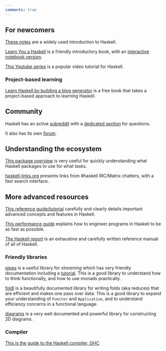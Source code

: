 ```yaml
---
comments: true
---
```


## For newcomers

[These notes](https://www.seas.upenn.edu/~cis1940/fall16/lectures/01-intro.html) are a widely used introduction to Haskell.

[Learn You a Haskell](http://learnyouahaskell.com/) is a friendly introductory book, with an [interactive notebook version](https://github.com/IHaskell/learn-you-a-haskell-notebook).

[This Youtube series](https://github.com/haskell-beginners-2022/course-plan) is a popular video tutorial for Haskell.

### Project-based learning

[Learn Haskell by building a blog generator](https://lhbg-book.link) is a free book that takes a project-based approach to learning Haskell.

## Community

Haskell has an active [subreddit](https://www.reddit.com/r/haskell/) with a [dedicated section](https://www.reddit.com/r/haskell/collection/f998970b-a622-480a-aed4-f8d9ad64ee7b) for questions.

It also has its own [forum](https://discourse.haskell.org/).

## Understanding the ecosystem

[This package overview](https://github.com/Gabriella439/post-rfc/blob/main/sotu.md) is very useful for quickly understanding what Haskell packages to use for what tasks.

[haskell-links.org](https://haskell-links.org) presents links from #haskell IRC/Matrix chatters, with a fast search interface.



## More advanced resources

[This reference guide/tutorial](https://smunix.github.io/dev.stephendiehl.com/hask/tutorial.pdf) carefully and clearly details important advanced concepts and features in Haskell.

[This performance guide](https://input-output-hk.github.io/hs-opt-handbook.github.io/) explains how to engineer programs in Haskell to be as fast as possible.

[The Haskell report](https://www.haskell.org/onlinereport/haskell2010/) is an exhaustive and carefully written reference manual of all of Haskell.

### Friendly libraries

[pipes](https://hackage.haskell.org/package/pipes) is a useful library for *streaming* which has very friendly documentation including a [tutorial](https://hackage.haskell.org/package/pipes-4.3.16/docs/Pipes-Tutorial.html). This is a good library to understand how to think functionally, and how to use monads practically.

[foldl](https://hackage.haskell.org/package/foldl) is a beautifully documented library for writing folds (aka reduces) that are efficient and makes one pass over data. This is a good library to expand your understanding of `Functor` and `Applicative`, and to understand efficiency concerns in a functional language.

[diagrams](https://archives.haskell.org/projects.haskell.org/diagrams/) is a very well documented and powerful library for constructing 2D diagrams.
### Compiler

[This is the guide to the Haskell compiler, GHC](https://ghc.gitlab.haskell.org/ghc/doc/users_guide/)
